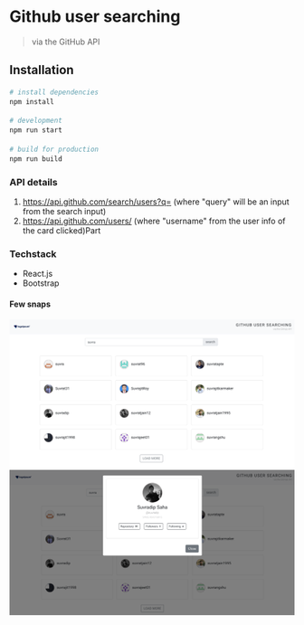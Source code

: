 # Github user searching

> via the GitHub API

## Installation

```bash
# install dependencies
npm install

# development
npm run start

# build for production
npm run build
```

### API details

1. https://api.github.com/search/users?q=<query> (where "query" will be an input from the search input)
2. https://api.github.com/users/<username> (where "username" from the user info of the card clicked)Part

### Techstack

-  React.js
-  Bootstrap

#### Few snaps

![Simple dashboard](./assets/db.png)
![Simple dashboard](./assets/modal.png)
